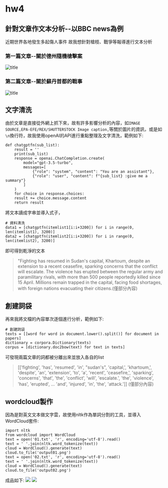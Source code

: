 # hw4
## 針對文章作文本分析--以BBC news為例

近期世界各地發生多起傷人事件
故我想針對槍枝、戰爭等報導進行文本分析
### 第一篇文章--關於德州隨機槍擊案
![](https:// "title")
### 第二篇文章--關於蘇丹首都的戰事
![](https:// "title")

## 文字清洗
由於文章是直接從外網上抓下來，故有許多影響分析的內容，如`IMAGE SOURCE,EPA-EFE/REX/SHUTTERSTOCK
Image caption,`等關於圖片的資訊，或是如`\n`換行符，故我使用openAI的API進行重點整理及文字清洗，範例如下:   
```
def chatgptfn(sub_list):
    result = ''
    print(sub_list)
    response = openai.ChatCompletion.create(
        model="gpt-3.5-turbo",
        messages=[
            {"role": "system", "content": "You are an assistant"},
            {"role": "user", "content": f"{sub_list} :give me a summary"}
        ]
    )
    for choice in response.choices:
    result += choice.message.content
    return result
```
將文本讀成字串並導入式子，
```
# 資料清洗
data1 = [chatgptfn(itemlist1[i:i+3200]) for i in range(0, len(itemlist1), 3200)]
data2 = [chatgptfn(itemlist2[i:i+3200]) for i in range(0, len(itemlist2), 3200)]
```
即可得到乾淨的文本
> "Fighting has resumed in Sudan's capital, Khartoum, despite an extension to a recent ceasefire, sparking concerns that the conflict will escalate. The violence has erupted between the regular army and paramilitary rivals, with more than 500 people reportedly killed since 15 April. Millions remain trapped in the capital, facing food shortages, with foreign nations evacuating their citizens.(僅部分內容)

## 創建詞袋
再來我將文檔的內容單次逐個進行分析，範例如下:
```
# 創建詞袋
texts = [[word for word in document.lower().split()] for document in papers]
dictionary = corpora.Dictionary(texts)
corpus = [dictionary.doc2bow(text) for text in texts]
```
可發現兩篇文章的詞都被分離出來並放入各自的list
> [['fighting',
  'has',
  'resumed',
  'in',
  "sudan's",
  'capital,',
  'khartoum,',
  'despite',
  'an',
  'extension',
  'to',
  'a',
  'recent',
  'ceasefire,',
  'sparking',
  'concerns',
  'that',
  'the',
  'conflict',
  'will',
  'escalate.',
  'the',
  'violence',
  'has',
  'erupted',
...
  'and',
  'injured',
  'in',
  'the',
  'attack.']] (僅部分內容)

## wordcloud製作
因為是對英文文本做文字雲，故使用nltk作為單詞分割的工具，並導入WordCloud套件:
```
import nltk
from wordcloud import WordCloud
text = open('01.txt', 'r', encoding='utf-8').read()
text = ' '.join(nltk.word_tokenize(text))
cloud = WordCloud().generate(text)
cloud.to_file('output01.png')
text = open('02.txt', 'r', encoding='utf-8').read()
text = ' '.join(nltk.word_tokenize(text))
cloud = WordCloud().generate(text)
cloud.to_file('output02.png')
```
成品如下:
![](https://hackmd.io/_uploads/Hy41wCY4h.png)
![](https://hackmd.io/_uploads/SJNyvCK4h.png)